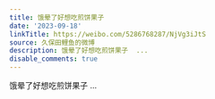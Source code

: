 ```yaml
---
title: 饿晕了好想吃煎饼果子
date: '2023-09-18'
linkTitle: https://weibo.com/5286768287/NjVg3iJtS
source: 久保田鲤鱼的微博
description: 饿晕了好想吃煎饼果子  ...
disable_comments: true
---
```

饿晕了好想吃煎饼果子  ...